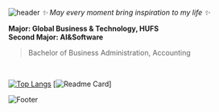 ![header](https://capsule-render.vercel.app/api?type=waving&color=&height=200&section=header&text=Hellooooo:>)
*✨ May every moment bring inspiration to my life ✨* <br>

<!--
**InKyungWoo/InKyungWoo** is a ✨ _special_ ✨ repository because its `README.md` (this file) appears on your GitHub profile.

Here are some ideas to get you started:

- 🔭 I’m currently working on ...
- 🌱 I’m currently learning ...
- 👯 I’m looking to collaborate on ...
- 🤔 I’m looking for help with ...
- 💬 Ask me about ...
- 📫 How to reach me: ...
- 😄 Pronouns: ...
- ⚡ Fun fact: ...
-->


**Major: Global Business & Technology, HUFS <br> Second Major: AI&Software** <br>

> Bachelor of Business Administration, Accounting

<br>

[![Top Langs](https://github-readme-stats.vercel.app/api/top-langs/?username=InkyungWoo&layout=compact&theme=material-palenight)](https://github.com/anuraghazra/github-readme-stats) [![Readme Card](https://github-readme-stats.vercel.app/api/pin/?username=InkyungWoo&repo=Inkyung.html&theme=nightowl)]


![Footer](https://capsule-render.vercel.app/api?type=waving&color=&height=200&section=footer)